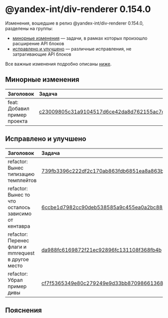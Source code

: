 # @yandex-int/div-renderer 0.154.0

<!-- ЧЕЛОВЕЧЕСКОЕ ВСТУПЛЕНИЕ -->

Изменения, вошедшие в релиз @yandex-int/div-renderer 0.154.0, разделены на группы:

* [минорные изменения](#Минорные-изменения) — задачи, в рамках которых произошло расширение API блоков
* [исправлено и улучшено](#Исправлено-и-улучшено) — различные исправления, не затрагивающие API блоков

Все важные изменения подробно описаны [ниже](#Пояснения).

## Минорные изменения

| Заголовок                    | Задача                                     | PR  |
| :--------------------------- | :----------------------------------------- | :-- |
| feat: Добавил пример проекта | [c23009805c31a9104517d6ce42da8d762155ac7d] | N/A |

## Исправлено и улучшено

| Заголовок                                            | Задача                                     | PR  |
| :--------------------------------------------------- | :----------------------------------------- | :-- |
| refactor: Вынес типизацию темплейтов                 | [739fb3396c222df2c170ab863fdb6851ea8a863b] | N/A |
| refactor: Вынес то что осталось зависимо от кентавра | [6ccbe1d7982cc90deb538585a9c455ea0a2bc886] | N/A |
| refactor: Перенес флаги и mmrequest в другое место   | [da988fc6169872f21ec92896fc131108f368fb4b] | N/A |
| refactor: Убрал пример дивы                          | [cf7f5365349e80c279249e9d33bb870986613685] | N/A |

## Пояснения

[c23009805c31a9104517d6ce42da8d762155ac7d]: https://a.yandex-team.ru/arc_vcs/commit/c23009805c31a9104517d6ce42da8d762155ac7d
[739fb3396c222df2c170ab863fdb6851ea8a863b]: https://a.yandex-team.ru/arc_vcs/commit/739fb3396c222df2c170ab863fdb6851ea8a863b
[6ccbe1d7982cc90deb538585a9c455ea0a2bc886]: https://a.yandex-team.ru/arc_vcs/commit/6ccbe1d7982cc90deb538585a9c455ea0a2bc886
[da988fc6169872f21ec92896fc131108f368fb4b]: https://a.yandex-team.ru/arc_vcs/commit/da988fc6169872f21ec92896fc131108f368fb4b
[cf7f5365349e80c279249e9d33bb870986613685]: https://a.yandex-team.ru/arc_vcs/commit/cf7f5365349e80c279249e9d33bb870986613685
